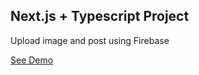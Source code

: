 ## Next.js + Typescript Project

Upload image and post using Firebase

[See Demo](https://next-ts-fb.netlify.app/)
